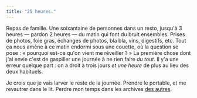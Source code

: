 ```yaml
---
title: "25 heures."
---
```


Repas de famille. Une soixantaine de personnes dans un resto, jusqu'à 3 heures
— pardon 2 heures — du matin qui font du bruit ensembles. Prises de photos,
foie gras, échanges de photos, bla bla, vins, digestifs, etc. Tout ça nous
amène à ce matin endormi sous une couette, où la question se pose : « pourquoi
est-ce qu'on vient me réveiller ? » La première chose dont j'ai envie c'est de
gaspiller une journée à ne rien faire _du tout_. Il y'a une erreur quelque
part : on a droit à trois jours _et une heure_ de plus au lieu des deux
habituels.

Je crois que je vais larver le reste de la journée. Prendre le portable, et me
revautrer dans le lit. Perdre mon temps dans les archives [des
autres](http://www.eretzvaju.org).

